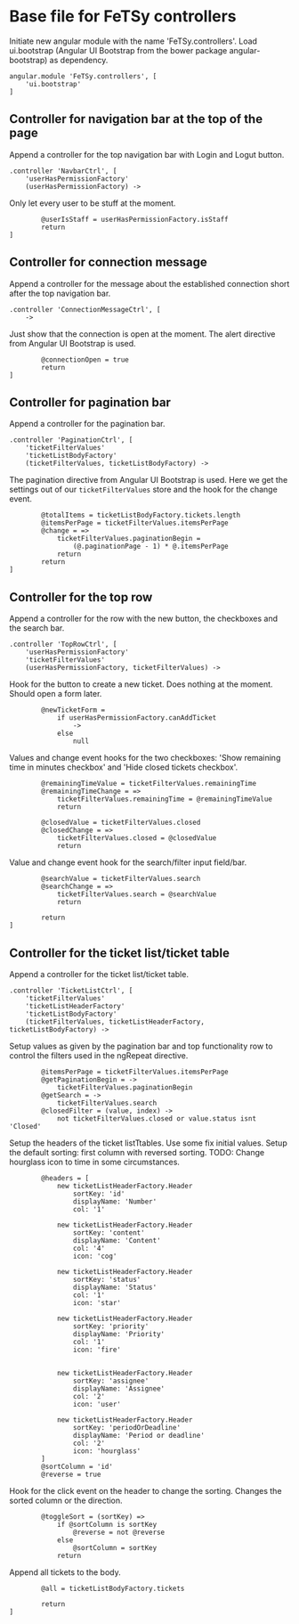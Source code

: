 # Base file for FeTSy controllers

Initiate new angular module with the name 'FeTSy.controllers'. Load
ui.bootstrap (Angular UI Bootstrap from the bower package
angular-bootstrap) as dependency.

    angular.module 'FeTSy.controllers', [
        'ui.bootstrap'
    ]


## Controller for navigation bar at the top of the page

Append a controller for the top navigation bar with Login and Logut button.

    .controller 'NavbarCtrl', [
        'userHasPermissionFactory'
        (userHasPermissionFactory) ->

Only let every user to be stuff at the moment.

            @userIsStaff = userHasPermissionFactory.isStaff
            return
    ]


## Controller for connection message

Append a controller for the message about the established connection short
after the top navigation bar.

    .controller 'ConnectionMessageCtrl', [
        ->

Just show that the connection is open at the moment. The alert directive
from Angular UI Bootstrap is used.

            @connectionOpen = true
            return
    ]


## Controller for pagination bar

Append a controller for the pagination bar.

    .controller 'PaginationCtrl', [
        'ticketFilterValues'
        'ticketListBodyFactory'
        (ticketFilterValues, ticketListBodyFactory) ->

The pagination directive from Angular UI Bootstrap is used. Here we get the
settings out of our `ticketFilterValues` store and the hook for the change
event.

            @totalItems = ticketListBodyFactory.tickets.length
            @itemsPerPage = ticketFilterValues.itemsPerPage
            @change = =>
                ticketFilterValues.paginationBegin =
                    (@.paginationPage - 1) * @.itemsPerPage
                return
            return
    ]


## Controller for the top row

Append a controller for the row with the new button, the checkboxes and
the search bar.

    .controller 'TopRowCtrl', [
        'userHasPermissionFactory'
        'ticketFilterValues'
        (userHasPermissionFactory, ticketFilterValues) ->

Hook for the button to create a new ticket. Does nothing at the moment.
Should open a form later.

            @newTicketForm =
                if userHasPermissionFactory.canAddTicket
                    ->
                else
                    null

Values and change event hooks for the two checkboxes: 'Show remaining time
in minutes checkbox' and 'Hide closed tickets checkbox'.

            @remainingTimeValue = ticketFilterValues.remainingTime
            @remainingTimeChange = =>
                ticketFilterValues.remainingTime = @remainingTimeValue
                return

            @closedValue = ticketFilterValues.closed
            @closedChange = =>
                ticketFilterValues.closed = @closedValue
                return

Value and change event hook for the search/filter input field/bar.

            @searchValue = ticketFilterValues.search
            @searchChange = =>
                ticketFilterValues.search = @searchValue
                return

            return
    ]


## Controller for the ticket list/ticket table

Append a controller for the ticket list/ticket table.

    .controller 'TicketListCtrl', [
        'ticketFilterValues'
        'ticketListHeaderFactory'
        'ticketListBodyFactory'
        (ticketFilterValues, ticketListHeaderFactory, ticketListBodyFactory) ->

Setup values as given by the pagination bar and top functionality row to
control the filters used in the ngRepeat directive.

            @itemsPerPage = ticketFilterValues.itemsPerPage
            @getPaginationBegin = ->
                ticketFilterValues.paginationBegin
            @getSearch = ->
                ticketFilterValues.search
            @closedFilter = (value, index) ->
                not ticketFilterValues.closed or value.status isnt 'Closed'

Setup the headers of the ticket listTtables. Use some fix initial values.
Setup the default sorting: first column with reversed sorting.
TODO: Change hourglass icon to time in some circumstances.

            @headers = [
                new ticketListHeaderFactory.Header
                    sortKey: 'id'
                    displayName: 'Number'
                    col: '1'

                new ticketListHeaderFactory.Header
                    sortKey: 'content'
                    displayName: 'Content'
                    col: '4'
                    icon: 'cog'

                new ticketListHeaderFactory.Header
                    sortKey: 'status'
                    displayName: 'Status'
                    col: '1'
                    icon: 'star'

                new ticketListHeaderFactory.Header
                    sortKey: 'priority'
                    displayName: 'Priority'
                    col: '1'
                    icon: 'fire'


                new ticketListHeaderFactory.Header
                    sortKey: 'assignee'
                    displayName: 'Assignee'
                    col: '2'
                    icon: 'user'

                new ticketListHeaderFactory.Header
                    sortKey: 'periodOrDeadline'
                    displayName: 'Period or deadline'
                    col: '2'
                    icon: 'hourglass'
            ]
            @sortColumn = 'id'
            @reverse = true

Hook for the click event on the header to change the sorting. Changes the
sorted column or the direction.

            @toggleSort = (sortKey) =>
                if @sortColumn is sortKey
                    @reverse = not @reverse
                else
                    @sortColumn = sortKey
                return

Append all tickets to the body.

            @all = ticketListBodyFactory.tickets

            return
    ]
